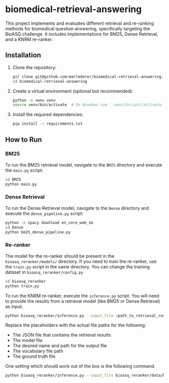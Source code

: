 # biomedical-retrieval-answering

This project implements and evaluates different retrieval and re-ranking methods for biomedical question answering, specifically targeting the BioASQ challenge. It includes implementations for BM25, Dense Retrieval, and a KNRM re-ranker.

## Installation

1.  Clone the repository:
    ```bash
    git clone git@github.com:marlederer/biomedical-retrieval-answering.git
    cd biomedical-retrieval-answering
    ```
2.  Create a virtual environment (optional but recommended):
    ```bash
    python -m venv venv
    source venv/bin/activate  # On Windows use `.venv\Scripts\activate.bat`
    ```
3.  Install the required dependencies:
    ```bash
    pip install -r requirements.txt
    ```

## How to Run

### BM25

To run the BM25 retrieval model, navigate to the `BM25` directory and execute the `main.py` script:

```bash
cd BM25
python main.py
```


### Dense Retrieval

To run the Dense Retrieval model, navigate to the `Dense` directory and execute the `dense_pipeline.py` script:

```bash
python -m spacy download en_core_web_sm
cd Dense
python bm25_dense_pipeline.py
```

### Re-ranker

The model for the re-ranker should be present in the `bioasq_reranker/models/` directory. If you need to train the re-ranker, use the `train.py` script in the same directory. You can change the training dataset in `bioasq_reranker/config.py`
```bash
cd bioasq_reranker
python train.py
```

To run the KNRM re-ranker, execute the `inference.py` script. You will need to provide the results from a retrieval model (like BM25 or Dense Retrieval) as input.

```bash
python bioasq_reranker/inference.py --input_file <path_to_retrieval_results.json> --model_path <path_to_model> --output_file <path_to_reranked_results.json>  --vocab_path <path_to_vocab.json> --ground_truth_file <path_to_ground_truth.json>
```
Replace the placeholders with the actual file paths for the following:

- The JSON file that contains the retrieval results
- The model file
- The desired name and path for the output file
- The vocabulary file path
- The ground truth file

One setting which should work out of the box is the following command.

```bash
python bioasq_reranker/inference.py --input_file bioasq_reranker/data/bm25.json --model_path bioasq_reranker/models/knrm_model.pth --output_file bioasq_reranker/reranked_bm25.json --vocab_path bioasq_reranker/data/vocab.json --ground_truth_file bioasq_reranker/data/training13b.json
```
